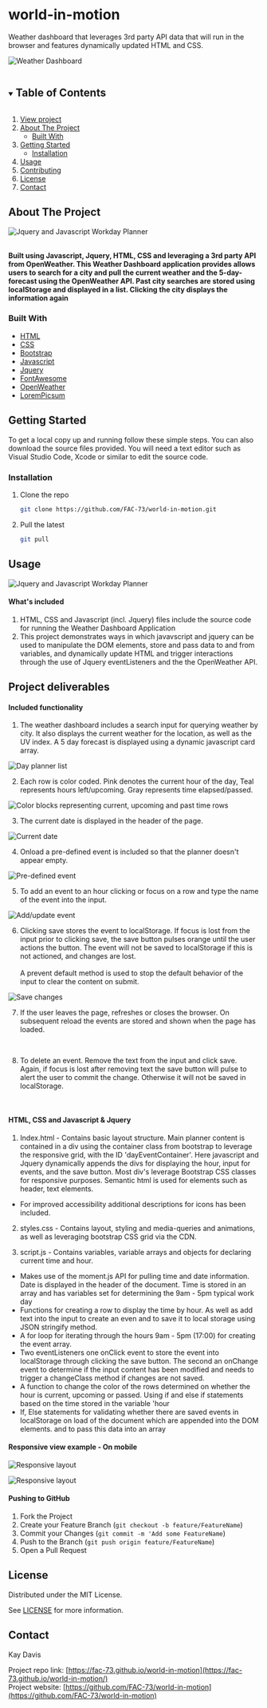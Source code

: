 # world-in-motion
Weather dashboard that leverages 3rd party API data that will run in the browser and features dynamically updated HTML and CSS.



![Weather Dashboard](https://github.com/FAC-73/blue-monday-planner/blob/main/Assets/Images/Calendar.png?raw=true "Weather Dashboard")

<!-- TABLE OF CONTENTS -->
<details open="open">
  <summary><h2 style="display: inline-block">Table of Contents</h2></summary>
  <ol>
     <li>
      <a href="https://fac-73.github.io/world-in-motion/">View project</a></li>
    <li>
      <a href="#about-the-project">About The Project</a>
      <ul>
        <li><a href="#built-with">Built With</a></li>
      </ul>
    </li>
    <li>
      <a href="#getting-started">Getting Started</a>
      <ul>
        <li><a href="#installation">Installation</a></li>
      </ul>
    </li>
    <li><a href="#usage">Usage</a></li>
    <li><a href="#contributing">Contributing</a></li>
    <li><a href="#license">License</a></li>
    <li><a href="#contact">Contact</a></li>
  </ol>
</details>


<!-- ABOUT THE PROJECT -->
## About The Project

![Jquery and Javascript Workday Planner](https://github.com/FAC-73/blue-monday-planner/blob/main/Assets/Images/initialScreen.png?raw=true "Jquery and Javascript Workday Planner")
<br><br>

**Built using Javascript, Jquery, HTML, CSS and leveraging a 3rd party API from OpenWeather. This Weather Dashboard application provides allows users to search for a city and pull the current weather and the 5-day-forecast using the OpenWeather API. Past city searches are stored using localStorage and displayed in a list. Clicking the city displays the information again**


### Built With

* [HTML](https://www.w3schools.com/)
* [CSS](https://www.w3schools.com/)
* [Bootstrap](https://getbootstrap.com/docs/4.3/getting-started/introduction/)
* [Javascript](https://www.w3schools.com/)
* [Jquery](https://jquery.com/)
* [FontAwesome](https://fontawesome.com/)
* [OpenWeather](https://openweathermap.org/api)
* [LoremPicsum](https://picsum.photos/)



<!-- GETTING STARTED -->
## Getting Started

To get a local copy up and running follow these simple steps. You can also download the source files provided. You will need a text editor such as Visual Studio Code, Xcode or similar to edit the source code.

### Installation

1. Clone the repo
   ```sh
   git clone https://github.com/FAC-73/world-in-motion.git
   ```

2. Pull the latest
   ```sh
   git pull
   ```


<!-- USAGE EXAMPLES -->
## Usage

![Jquery and Javascript Workday Planner](https://github.com/FAC-73/blue-monday-planner/blob/main/Assets/Images/Calendar.png?raw=true  "Jquery and Javascript Workday Planner")

#### What's included
1. HTML, CSS and Javascript (incl. Jquery) files include the source code for running the Weather Dashboard Application
2. This project demonstrates ways in which javavscript and jquery can be used to manipulate the DOM elements, store and pass data to and from variables, and dynamically update HTML and trigger interactions through the use of Jquery eventListeners and the the OpenWeather API. 


## Project deliverables

#### Included functionality
1. The weather dashboard includes a search input for querying weather by city. It also displays the current weather for the location, as well as the UV index. A 5 day forecast is displayed using a dynamic javascript card array. 

![Day planner list](https://github.com/FAC-73/blue-monday-planner/blob/main/Assets/Images/initialScreen.png?raw=true "Day planner list")
<br>

2. Each row is color coded. Pink denotes the current hour of the day, Teal represents hours left/upcoming. Gray represents time elapsed/passed.

![Color blocks representing current, upcoming and past time rows](https://github.com/FAC-73/blue-monday-planner/blob/main/Assets/Images/colorCodes.png?raw=true "Color blocks representing current, upcoming and past time rows")
<br>

3. The current date is displayed in the header of the page.

![Current date](https://github.com/FAC-73/blue-monday-planner/blob/main/Assets/Images/initialScreen.png?raw=true "Current date")
<br>

4. Onload a pre-defined event is included so that the planner doesn't appear empty. 

![Pre-defined event](https://github.com/FAC-73/blue-monday-planner/blob/main/Assets/Images/initialScreen.png?raw=true "Pre-defined event")
<br>

5. To add an event to an hour clicking or focus on a row and type the name of the event into the input. 

![Add/update event](https://github.com/FAC-73/blue-monday-planner/blob/main/Assets/Images/FocusAhead.png?raw=true "Add/update event")
<br>

6. Clicking save stores the event to localStorage. If focus is lost from the input prior to clicking save, the save button pulses orange until the user actions the button. The event will not be saved to localStorage if this is not actioned, and changes are lost. <br><br>A prevent default method is used to stop the default behavior of the input to clear the content on submit.

![Save changes](https://github.com/FAC-73/blue-monday-planner/blob/main/Assets/Images/saveUpdatePrompt.png?raw=true "Save changes")
<br>

7. If the user leaves the page, refreshes or closes the browser. On subsequent reload the events are stored and shown when the page has loaded. 
<br>

8. To delete an event. Remove the text from the input and click save. Again, if focus is lost after removing text the save button will pulse to alert the user to commit the change. Otherwise it will not be saved in localStorage. 
<br>


#### HTML, CSS and Javascript & Jquery
1. Index.html - Contains basic layout structure. Main planner content is contained in a div using the container class from bootstrap to leverage the responsive grid, with the ID 'dayEventContainer'. Here javascript and Jquery dynamically appends the divs for displaying the hour, input for events, and the save button. 
Most div's leverage Bootstrap CSS classes for responsive purposes.
Semantic html is used for elements such as header, text elements.  

- For improved accessibility additional descriptions for icons has been included. 

2. styles.css - Contains layout, styling and media-queries and animations, as well as leveraging bootstrap CSS grid via the CDN. 

3. script.js - Contains variables, variable arrays and objects for declaring current time and hour. 
- Makes use of the moment.js API for pulling time and date information. Date is displayed in the header of the document. Time is stored in an array and has variables set for determining the 9am - 5pm typical work day 
- Functions for creating a row to display the time by hour. As well as add text into the input to create an even and to save it to local storage using JSON stringify method. 
- A for loop for iterating through the hours 9am - 5pm (17:00) for creating the event array.
- Two eventListeners one onClick event to store the event into localStorage through clicking the save button. The second an onChange event to determine if the input content has been modified and needs to trigger a changeClass method if changes are not saved. 
- A function to change the color of the rows determined on whether the hour is current, upcoming or passed. Using if and else if statements based on the time stored in the variable 'hour
- If, Else statements for validating whether there are saved events in localStorage on load of the document which are appended into the DOM elements. and to pass this data into an array


#### Responsive view example - On mobile
![Responsive layout](https://github.com/FAC-73/world-in-motion/blob/main/Assets/Images/Mobile1.png?raw=true "Responsive views")

![Responsive layout](https://github.com/FAC-73/world-in-motion/blob/main/Assets/Images/MobileInput.PNG?raw=true "Responsive views")


#### Pushing to GitHub

1. Fork the Project
2. Create your Feature Branch (`git checkout -b feature/FeatureName`)
3. Commit your Changes (`git commit -m 'Add some FeatureName`)
4. Push to the Branch (`git push origin feature/FeatureName`)
5. Open a Pull Request



<!-- LICENSE -->
## License

Distributed under the MIT License. 

See [LICENSE](https://github.com/FAC-73/world-in-motion/blob/main/LICENSE) for more information.



<!-- CONTACT -->
## Contact

Kay Davis

Project repo link: [https://fac-73.github.io/world-in-motion](https://fac-73.github.io/world-in-motion/)
<br>
Project website: [https://github.com/FAC-73/world-in-motion](https://github.com/FAC-73/world-in-motion)
